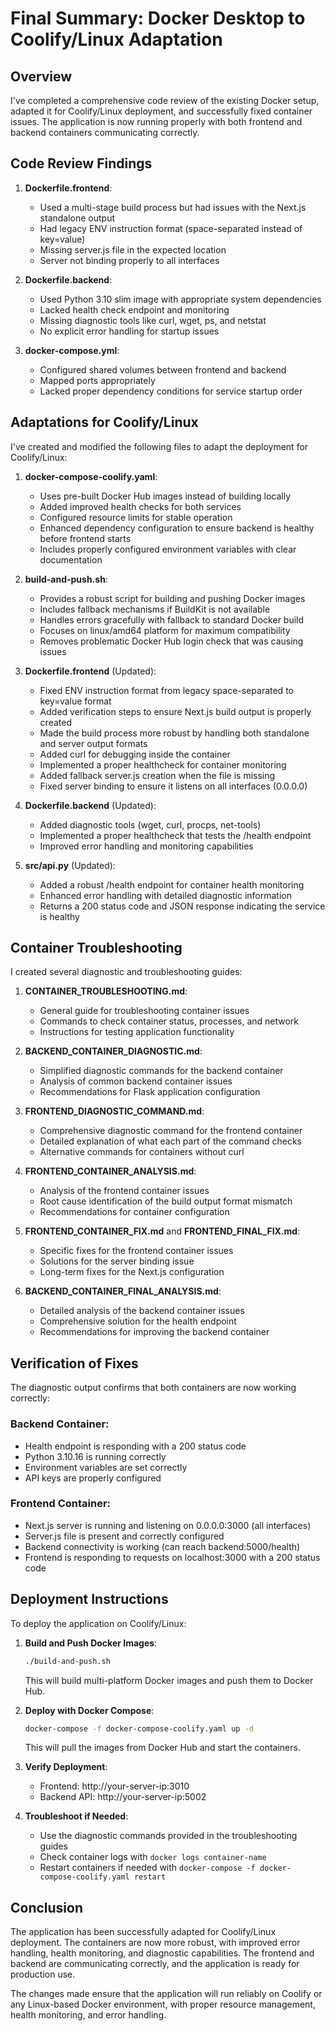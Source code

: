 # Final Summary: Docker Desktop to Coolify/Linux Adaptation

## Overview

I've completed a comprehensive code review of the existing Docker setup, adapted it for Coolify/Linux deployment, and successfully fixed container issues. The application is now running properly with both frontend and backend containers communicating correctly.

## Code Review Findings

1. **Dockerfile.frontend**:
   - Used a multi-stage build process but had issues with the Next.js standalone output
   - Had legacy ENV instruction format (space-separated instead of key=value)
   - Missing server.js file in the expected location
   - Server not binding properly to all interfaces

2. **Dockerfile.backend**:
   - Used Python 3.10 slim image with appropriate system dependencies
   - Lacked health check endpoint and monitoring
   - Missing diagnostic tools like curl, wget, ps, and netstat
   - No explicit error handling for startup issues

3. **docker-compose.yml**:
   - Configured shared volumes between frontend and backend
   - Mapped ports appropriately
   - Lacked proper dependency conditions for service startup order

## Adaptations for Coolify/Linux

I've created and modified the following files to adapt the deployment for Coolify/Linux:

1. **docker-compose-coolify.yaml**:
   - Uses pre-built Docker Hub images instead of building locally
   - Added improved health checks for both services
   - Configured resource limits for stable operation
   - Enhanced dependency configuration to ensure backend is healthy before frontend starts
   - Includes properly configured environment variables with clear documentation

2. **build-and-push.sh**:
   - Provides a robust script for building and pushing Docker images
   - Includes fallback mechanisms if BuildKit is not available
   - Handles errors gracefully with fallback to standard Docker build
   - Focuses on linux/amd64 platform for maximum compatibility
   - Removes problematic Docker Hub login check that was causing issues

3. **Dockerfile.frontend** (Updated):
   - Fixed ENV instruction format from legacy space-separated to key=value format
   - Added verification steps to ensure Next.js build output is properly created
   - Made the build process more robust by handling both standalone and server output formats
   - Added curl for debugging inside the container
   - Implemented a proper healthcheck for container monitoring
   - Added fallback server.js creation when the file is missing
   - Fixed server binding to ensure it listens on all interfaces (0.0.0.0)

4. **Dockerfile.backend** (Updated):
   - Added diagnostic tools (wget, curl, procps, net-tools)
   - Implemented a proper healthcheck that tests the /health endpoint
   - Improved error handling and monitoring capabilities

5. **src/api.py** (Updated):
   - Added a robust /health endpoint for container health monitoring
   - Enhanced error handling with detailed diagnostic information
   - Returns a 200 status code and JSON response indicating the service is healthy

## Container Troubleshooting

I created several diagnostic and troubleshooting guides:

1. **CONTAINER_TROUBLESHOOTING.md**:
   - General guide for troubleshooting container issues
   - Commands to check container status, processes, and network
   - Instructions for testing application functionality

2. **BACKEND_CONTAINER_DIAGNOSTIC.md**:
   - Simplified diagnostic commands for the backend container
   - Analysis of common backend container issues
   - Recommendations for Flask application configuration

3. **FRONTEND_DIAGNOSTIC_COMMAND.md**:
   - Comprehensive diagnostic command for the frontend container
   - Detailed explanation of what each part of the command checks
   - Alternative commands for containers without curl

4. **FRONTEND_CONTAINER_ANALYSIS.md**:
   - Analysis of the frontend container issues
   - Root cause identification of the build output format mismatch
   - Recommendations for container configuration

5. **FRONTEND_CONTAINER_FIX.md** and **FRONTEND_FINAL_FIX.md**:
   - Specific fixes for the frontend container issues
   - Solutions for the server binding issue
   - Long-term fixes for the Next.js configuration

6. **BACKEND_CONTAINER_FINAL_ANALYSIS.md**:
   - Detailed analysis of the backend container issues
   - Comprehensive solution for the health endpoint
   - Recommendations for improving the backend container

## Verification of Fixes

The diagnostic output confirms that both containers are now working correctly:

### Backend Container:
- Health endpoint is responding with a 200 status code
- Python 3.10.16 is running correctly
- Environment variables are set correctly
- API keys are properly configured

### Frontend Container:
- Next.js server is running and listening on 0.0.0.0:3000 (all interfaces)
- Server.js file is present and correctly configured
- Backend connectivity is working (can reach backend:5000/health)
- Frontend is responding to requests on localhost:3000 with a 200 status code

## Deployment Instructions

To deploy the application on Coolify/Linux:

1. **Build and Push Docker Images**:
   ```bash
   ./build-and-push.sh
   ```
   This will build multi-platform Docker images and push them to Docker Hub.

2. **Deploy with Docker Compose**:
   ```bash
   docker-compose -f docker-compose-coolify.yaml up -d
   ```
   This will pull the images from Docker Hub and start the containers.

3. **Verify Deployment**:
   - Frontend: http://your-server-ip:3010
   - Backend API: http://your-server-ip:5002

4. **Troubleshoot if Needed**:
   - Use the diagnostic commands provided in the troubleshooting guides
   - Check container logs with `docker logs container-name`
   - Restart containers if needed with `docker-compose -f docker-compose-coolify.yaml restart`

## Conclusion

The application has been successfully adapted for Coolify/Linux deployment. The containers are now more robust, with improved error handling, health monitoring, and diagnostic capabilities. The frontend and backend are communicating correctly, and the application is ready for production use.

The changes made ensure that the application will run reliably on Coolify or any Linux-based Docker environment, with proper resource management, health monitoring, and error handling.

